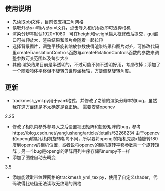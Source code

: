 ## 使用说明
- 先读取obj文件，目前仅支持三角网格
- 读取外参yml和内参yml文件，点击导入相机参数即可选择相机
- 渲染分辨率默认1920*1080，可在height和weight输入框修改后提交，gui窗口可拉伸放大，渲染结果和图片会随着一起拉伸
- 选择背景图片，调整平移旋转缩放参数使得渲染结果和图片对齐，可修改代码里createTranslationControls函数与createRotationControls函数的参数来调整参数可变范围以及每步大小
- 其他:渲染结果目前是半透明的，不过可能不如不透明好用，考虑改掉；添加了一个随着物体平移但不旋转的世界坐标轴，方便调整旋转角度。

## 更新

- trackmesh_yml.py用于yaml格式，并修改了之前的渲染分辨率的bug，虽然我在这方面还是不太确定是否正确。
需要安装opencv

2.25
- 修改了相机内参外参导入之后设置视图矩阵和投影矩阵的bug，参考https://blog.csdn.net/yanglusheng/article/details/52268234
由于opencv和opengl的默认相机旋转朝向不同，所以要将opengl的相机先绕x轴旋转180度到opencv的相机位置，或者说将opencv的相机旋转平移参数乘一个旋转矩阵；另一个bug是opengl的矩阵用列主序存储和numpy不一样
- 添加了图像自动去畸变

3.5
- 添加能读取带纹理网格的trackmesh_yml_tex.py，使用了自定义shader，代码改得比较糙无法读取无纹理的网格